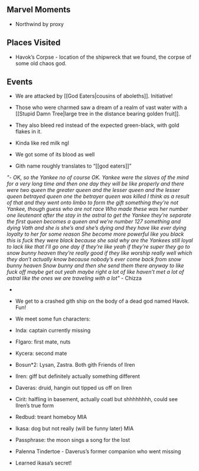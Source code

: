 ## Marvel Moments

- Northwind by proxy
    

## Places Visited

- Havok’s Corpse - location of the shipwreck that we found, the corpse of some old chaos god.
    

## Events

- We are attacked by [[God Eaters|cousins of aboleths]]. Initiative!
    

- Those who were charmed saw a dream of a realm of vast water with a [[Stupid Damn Tree|large tree in the distance bearing golden fruit]].
    
- They also bleed red instead of the expected green-black, with gold flakes in it. 
    
- Kinda like red milk ngl
- We got some of its blood as well
    

- Gith name roughly translates to “[[god eaters]]”
    
*"- OK, so the Yankee no of course OK. Yankee were the slaves of the mind for a very long time and then one day they will be like properly and there were two queen the greater queen and the lesser queen and the lesser queen betrayed queen one the betrayer queen was killed I think as a result of that and they went onto limbo to form the gift something they’re not Yankee, though guess who are not race Who made these was her number one lieutenant after the stay in the astral to get the Yankee they’re separate the first queen becomes a queen and we’re number 127 something and dying Vath and she is she’s and she’s dying and they have like ever dying loyalty to her for some reason She become more powerful like you black this is fuck they were black because she said why are the Yankees still loyal to lack like that I’ll go one day if they’re like yeah if they’re super they go to snow bunny heaven they’re really good if they like worship really well which they don’t actually know because nobody’s ever come back from snow bunny heaven Snow bunny and then she send them there anyway to like fuck off maybe get out yeah maybe right a lot of like haven’t met a lot of astral like the ones we are traveling with a lot"* - Chizza
    
-   
    
- We get to a crashed gith ship on the body of a dead god named Havok. Fun!
    

- We meet some fun characters:
    

- Inda: captain currently missing
    
- FIgaro: first mate, nuts
    
- Kycera: second mate
    
- Bosun*2: Lysan, Zastra. Both gith Friends of Ilren
    
- Ilren: giff but definitely actually something different
    
- Daveras: druid, hangin out tipped us off on Ilren
    
- Cirit: halfling in basement, actually coatl but shhhhhhhh, could see Ilren’s true form
    
- Redbud: treant homeboy MIA
    
- Ikasa: dog but not really (will be funny later) MIA
    

- Passphrase: the moon sings a song for the lost
    
- Palenna Tindertoe - Daverus’s former companion who went missing
    
- Learned ikasa’s secret!